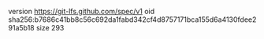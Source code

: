 version https://git-lfs.github.com/spec/v1
oid sha256:b7686c41bb8c56c692da1fabd342cf4d8757171bca155d6a4130fdee291a5b18
size 293
